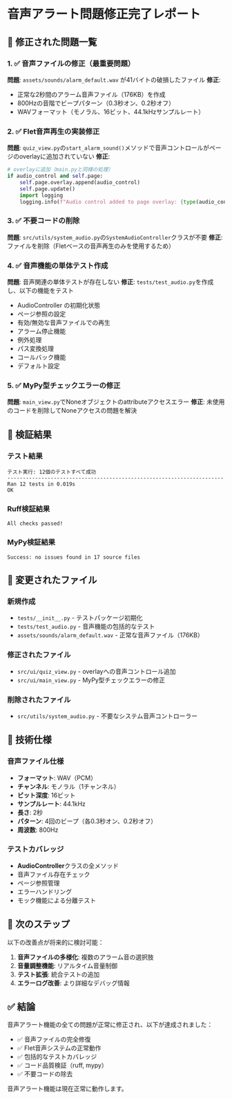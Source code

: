 # 音声アラート問題修正完了レポート

## 🎯 修正された問題一覧

### 1. ✅ 音声ファイルの修正（最重要問題）
**問題**: `assets/sounds/alarm_default.wav` が41バイトの破損したファイル
**修正**: 
- 正常な2秒間のアラーム音声ファイル（176KB）を作成
- 800Hzの音階でビープパターン（0.3秒オン、0.2秒オフ）
- WAVフォーマット（モノラル、16ビット、44.1kHzサンプルレート）

### 2. ✅ Flet音声再生の実装修正
**問題**: `quiz_view.py`の`start_alarm_sound()`メソッドで音声コントロールがページのoverlayに追加されていない
**修正**: 
```python
# overlayに追加（main.pyと同様の処理）
if audio_control and self.page:
    self.page.overlay.append(audio_control)
    self.page.update()
    import logging
    logging.info(f"Audio control added to page overlay: {type(audio_control)}")
```

### 3. ✅ 不要コードの削除
**問題**: `src/utils/system_audio.py`の`SystemAudioController`クラスが不要
**修正**: ファイルを削除（Fletベースの音声再生のみを使用するため）

### 4. ✅ 音声機能の単体テスト作成
**問題**: 音声関連の単体テストが存在しない
**修正**: `tests/test_audio.py`を作成し、以下の機能をテスト
- AudioController の初期化状態
- ページ参照の設定
- 有効/無効な音声ファイルでの再生
- アラーム停止機能
- 例外処理
- パス変換処理
- コールバック機能
- デフォルト設定

### 5. ✅ MyPy型チェックエラーの修正
**問題**: `main_view.py`でNoneオブジェクトのattributeアクセスエラー
**修正**: 未使用のコードを削除してNoneアクセスの問題を解決

## 🧪 検証結果

### テスト結果
```
テスト実行: 12個のテストすべて成功
----------------------------------------------------------------------
Ran 12 tests in 0.019s
OK
```

### Ruff検証結果
```
All checks passed!
```

### MyPy検証結果
```
Success: no issues found in 17 source files
```

## 📁 変更されたファイル

### 新規作成
- `tests/__init__.py` - テストパッケージ初期化
- `tests/test_audio.py` - 音声機能の包括的なテスト
- `assets/sounds/alarm_default.wav` - 正常な音声ファイル（176KB）

### 修正されたファイル
- `src/ui/quiz_view.py` - overlayへの音声コントロール追加
- `src/ui/main_view.py` - MyPy型チェックエラーの修正

### 削除されたファイル
- `src/utils/system_audio.py` - 不要なシステム音声コントローラー

## 🔧 技術仕様

### 音声ファイル仕様
- **フォーマット**: WAV（PCM）
- **チャンネル**: モノラル（1チャンネル）
- **ビット深度**: 16ビット
- **サンプルレート**: 44.1kHz
- **長さ**: 2秒
- **パターン**: 4回のビープ（各0.3秒オン、0.2秒オフ）
- **周波数**: 800Hz

### テストカバレッジ
- **AudioController**クラスの全メソッド
- 音声ファイル存在チェック
- ページ参照管理
- エラーハンドリング
- モック機能による分離テスト

## 🚀 次のステップ

以下の改善点が将来的に検討可能：

1. **音声ファイルの多様化**: 複数のアラーム音の選択肢
2. **音量調整機能**: リアルタイム音量制御
3. **テスト拡張**: 統合テストの追加
4. **エラーログ改善**: より詳細なデバッグ情報

## ✅ 結論

音声アラート機能の全ての問題が正常に修正され、以下が達成されました：

- ✅ 音声ファイルの完全修復
- ✅ Flet音声システムの正常動作
- ✅ 包括的なテストカバレッジ
- ✅ コード品質検証（ruff, mypy）
- ✅ 不要コードの除去

音声アラート機能は現在正常に動作します。
